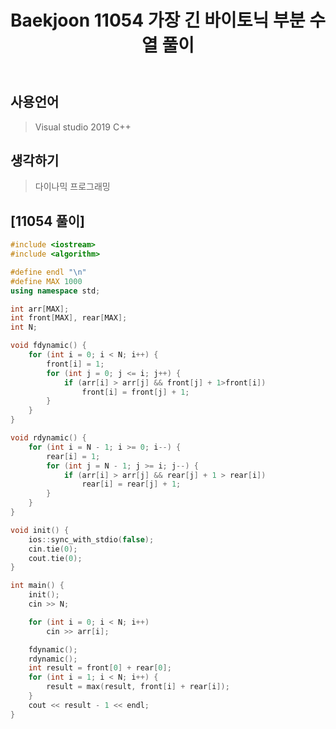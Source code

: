 ﻿---
title: "Baekjoon 11054 가장 긴 바이토닉 부분 수열 풀이"
categories: Algorithm
comments: true
---

## 사용언어
 > Visual studio 2019 C++ 

## 생각하기
  > 다이나믹 프로그래밍

## [11054 풀이]

```c++
#include <iostream>
#include <algorithm>

#define endl "\n"
#define MAX 1000
using namespace std;

int arr[MAX];
int front[MAX], rear[MAX];
int N;

void fdynamic() {
	for (int i = 0; i < N; i++) {
		front[i] = 1;
		for (int j = 0; j <= i; j++) {
			if (arr[i] > arr[j] && front[j] + 1>front[i])
				front[i] = front[j] + 1;
		}
	}
}

void rdynamic() {
	for (int i = N - 1; i >= 0; i--) {
		rear[i] = 1;
		for (int j = N - 1; j >= i; j--) {
			if (arr[i] > arr[j] && rear[j] + 1 > rear[i])
				rear[i] = rear[j] + 1;
		}
	}
}

void init() {
	ios::sync_with_stdio(false);
	cin.tie(0);
	cout.tie(0);
}

int main() {
	init();
	cin >> N;

	for (int i = 0; i < N; i++)
		cin >> arr[i];

	fdynamic();
	rdynamic();
	int result = front[0] + rear[0];
	for (int i = 1; i < N; i++) {
		result = max(result, front[i] + rear[i]);
	}
	cout << result - 1 << endl;
}
```